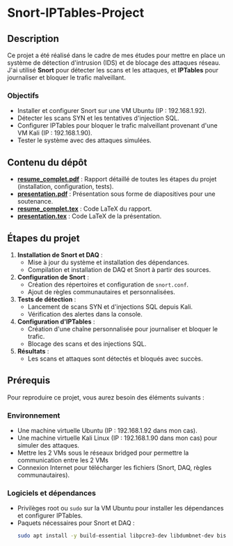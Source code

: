 # Snort-IPTables-Project

## Description
Ce projet a été réalisé dans le cadre de mes études pour mettre en place un système de détection d'intrusion (IDS) et de blocage des attaques réseau. J'ai utilisé **Snort** pour détecter les scans et les attaques, et **IPTables** pour journaliser et bloquer le trafic malveillant.

### Objectifs
- Installer et configurer Snort sur une VM Ubuntu (IP : 192.168.1.92).
- Détecter les scans SYN et les tentatives d'injection SQL.
- Configurer IPTables pour bloquer le trafic malveillant provenant d'une VM Kali (IP : 192.168.1.90).
- Tester le système avec des attaques simulées.

## Contenu du dépôt
- **[resume_complet.pdf](resume_complet.pdf)** : Rapport détaillé de toutes les étapes du projet (installation, configuration, tests).
- **[presentation.pdf](presentation.pdf)** : Présentation sous forme de diapositives pour une soutenance.
- **[resume_complet.tex](resume_complet.tex)** : Code LaTeX du rapport.
- **[presentation.tex](presentation.tex)** : Code LaTeX de la présentation.

## Étapes du projet
1. **Installation de Snort et DAQ** :
   - Mise à jour du système et installation des dépendances.
   - Compilation et installation de DAQ et Snort à partir des sources.
2. **Configuration de Snort** :
   - Création des répertoires et configuration de `snort.conf`.
   - Ajout de règles communautaires et personnalisées.
3. **Tests de détection** :
   - Lancement de scans SYN et d'injections SQL depuis Kali.
   - Vérification des alertes dans la console.
4. **Configuration d'IPTables** :
   - Création d'une chaîne personnalisée pour journaliser et bloquer le trafic.
   - Blocage des scans et des injections SQL.
5. **Résultats** :
   - Les scans et attaques sont détectés et bloqués avec succès.

## Prérequis
Pour reproduire ce projet, vous aurez besoin des éléments suivants :

### Environnement
- Une machine virtuelle Ubuntu (IP : 192.168.1.92 dans mon cas).
- Une machine virtuelle Kali Linux (IP : 192.168.1.90 dans mon cas) pour simuler des attaques.
- Mettre les 2 VMs sous le réseaux bridged pour permettre la communication entre les 2 VMs
- Connexion Internet pour télécharger les fichiers (Snort, DAQ, règles communautaires).

### Logiciels et dépendances
- Privilèges root ou `sudo` sur la VM Ubuntu pour installer les dépendances et configurer IPTables.
- Paquets nécessaires pour Snort et DAQ :
  ```bash
  sudo apt install -y build-essential libpcre3-dev libdumbnet-dev bison flex zlib1g-dev liblzma-dev openssl libssl-dev pkg-config libhwloc-dev cmake
